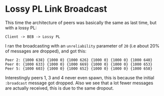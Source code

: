 # Lossy PL Link Broadcast
This time the architecture of peers was basically the same as last time, but with a lossy PL:
```
Client -> BEB -> Lossy PL
```
I ran the broadcasting with an `unreliability` parameter of `20` (i.e about 20% of messages are dropped), and got this:
```
Peer 2: {1000 638} {1000 0} {1000 626} {1000 0} {1000 0} {1000 640}
Peer 0: {1000 633} {1000 0} {1000 669} {1000 0} {1000 0} {1000 653}
Peer 5: {1000 603} {1000 0} {1000 652} {1000 0} {1000 0} {1000 658}
```
Interestingly peers 1, 3 and 4 never even spawn, this is because the initial `:broadcast` message got dropped.
Also we see that a lot fewer messages are actually received, this is due to the same dropout.